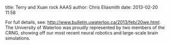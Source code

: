title: Terry and Xuan rock AAAS
author: Chris Eliasmith
date: 2013-02-20 11:58

For full details, see: <http://www.bulletin.uwaterloo.ca/2013/feb/20we.html>.
The University of Waterloo was proudly represented by two members of the CRNG,
showing off our most recent neural robotics and large-scale brain simulations.



